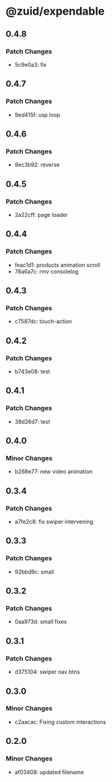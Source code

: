 # @zuid/expendable

## 0.4.8

### Patch Changes

- 5c9e0a3: fix

## 0.4.7

### Patch Changes

- 9ed415f: usp loop

## 0.4.6

### Patch Changes

- 9ec3b92: reverse

## 0.4.5

### Patch Changes

- 2a22cff: page loader

## 0.4.4

### Patch Changes

- feac1d1: products animation scroll
- 78a6a7c: rmv consolelog

## 0.4.3

### Patch Changes

- c7587dc: touch-action

## 0.4.2

### Patch Changes

- b743e08: test

## 0.4.1

### Patch Changes

- 38d26d7: test

## 0.4.0

### Minor Changes

- b268e77: new video animation

## 0.3.4

### Patch Changes

- a7fe2c8: fix swiper intervening

## 0.3.3

### Patch Changes

- 92bbd9c: small

## 0.3.2

### Patch Changes

- 0aa973d: small fixes

## 0.3.1

### Patch Changes

- d375104: swiper nav btns

## 0.3.0

### Minor Changes

- c2aacac: Fixing custom interactions

## 0.2.0

### Minor Changes

- af03408: updated filename
